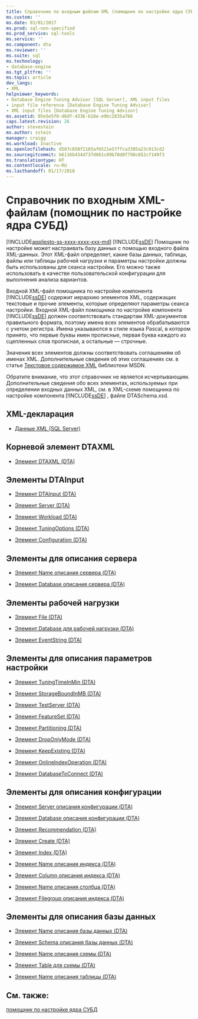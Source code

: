 ```yaml
---
title: Справочник по входным файлам XML (помощник по настройке ядра СУБД) | Документы Майкрософт
ms.custom: ''
ms.date: 03/01/2017
ms.prod: sql-non-specified
ms.prod_service: sql-tools
ms.service: ''
ms.component: dta
ms.reviewer: ''
ms.suite: sql
ms.technology:
- database-engine
ms.tgt_pltfrm: ''
ms.topic: article
dev_langs:
- XML
helpviewer_keywords:
- Database Engine Tuning Advisor [SQL Server], XML input files
- input file reference [Database Engine Tuning Advisor]
- XML input files [Database Engine Tuning Advisor]
ms.assetid: 05e5e5f0-d6df-4336-b18e-e9bc2835a766
caps.latest.revision: 26
author: stevestein
ms.author: sstein
manager: craigg
ms.workload: Inactive
ms.openlocfilehash: d507c858f2103af6521e57ffca3385a23c913cd2
ms.sourcegitcommit: b6116b434d737d661c09b78d0f798c652cf149f3
ms.translationtype: HT
ms.contentlocale: ru-RU
ms.lasthandoff: 01/17/2018
---
```

# <a name="xml-input-file-reference-database-engine-tuning-advisor"></a>Справочник по входным XML-файлам (помощник по настройке ядра СУБД)
[!INCLUDE[appliesto-ss-xxxx-xxxx-xxx-md](../../includes/appliesto-ss-xxxx-xxxx-xxx-md.md)] [!INCLUDE[ssDE](../../includes/ssde-md.md)] Помощник по настройке может настраивать базу данных с помощью входного файла XML-данных. Этот XML-файл определяет, какие базы данных, таблицы, файлы или таблицы рабочей нагрузки и параметры настройки должны быть использованы для сеанса настройки. Его можно также использовать в качестве пользовательской конфигурации для выполнения анализа вариантов.  
  
 Входной XML-файл помощника по настройке компонента [!INCLUDE[ssDE](../../includes/ssde-md.md)] содержит иерархию элементов XML, содержащих текстовые и прочие элементы, которые определяют параметры сеанса настройки. Входной XML-файл помощника по настройке компонента [!INCLUDE[ssDE](../../includes/ssde-md.md)] должен соответствовать стандартам XML-документов правильного формата, поэтому имена всех элементов обрабатываются с учетом регистра. Имена указываются в стиле языка Pascal, в котором принято, что первые буквы имен прописные, первая буква каждого из сцепленных слов прописная, а остальные — строчные.  
  
 Значения всех элементов должны соответствовать соглашениям об именах XML. Дополнительные сведения об этих соглашениях см. в статье [Текстовое содержимое XML](http://go.microsoft.com/fwlink/?LinkId=7614) библиотеки MSDN.  
  
 Обратите внимание, что этот справочник не является исчерпывающим. Дополнительные сведения обо всех элементах, используемых при определении входных данных XML, см. в XML-схеме помощника по настройке компонента [!INCLUDE[ssDE](../../includes/ssde-md.md)] , файле DTASchema.xsd.  
  
## <a name="xml-declaration"></a>XML-декларация  
  
-   [Данные XML (SQL Server)](../../relational-databases/xml/xml-data-sql-server.md)  
  
## <a name="dtaxml-root-element"></a>Корневой элемент DTAXML  
  
-   [Элемент DTAXML (DTA)](../../tools/dta/dtaxml-element-dta.md)  
  
## <a name="dtainput-elements"></a>Элементы DTAInput  
  
-   [Элемент DTAInput (DTA)](../../tools/dta/dtainput-element-dta.md)  
  
-   [Элемент Server (DTA)](../../tools/dta/server-element-dta.md)  
  
-   [Элемент Workload (DTA)](../../tools/dta/workload-element-dta.md)  
  
-   [Элемент TuningOptions (DTA)](../../tools/dta/tuningoptions-element-dta.md)  
  
-   [Элемент Configuration (DTA)](../../tools/dta/configuration-element-dta.md)  
  
## <a name="server-elements"></a>Элементы для описания сервера  
  
-   [Элемент Name описания сервера (DTA)](../../tools/dta/name-element-for-server-dta.md)  
  
-   [Элемент Database описания сервера (DTA)](../../tools/dta/database-element-for-server-dta.md)  
  
## <a name="workload-elements"></a>Элементы рабочей нагрузки  
  
-   [Элемент File (DTA)](../../tools/dta/file-element-dta.md)  
  
-   [Элемент Database для рабочей нагрузки (DTA)](../../tools/dta/database-element-for-workload-dta.md)  
  
-   [Элемент EventString (DTA)](../../tools/dta/eventstring-element-dta.md)  
  
## <a name="tuning-options-elements"></a>Элементы для описания параметров настройки  
  
-   [Элемент TuningTimeInMin (DTA)](../../tools/dta/tuningtimeinmin-element-dta.md)  
  
-   [Элемент StorageBoundInMB (DTA)](../../tools/dta/storageboundinmb-element-dta.md)  
  
-   [Элемент TestServer (DTA)](../../tools/dta/testserver-element-dta.md)  
  
-   [Элемент FeatureSet (DTA)](../../tools/dta/featureset-element-dta.md)  
  
-   [Элемент Partitioning (DTA)](../../tools/dta/partitioning-element-dta.md)  
  
-   [Элемент DropOnlyMode (DTA)](../../tools/dta/droponlymode-element-dta.md)  
  
-   [Элемент KeepExisting (DTA)](../../tools/dta/keepexisting-element-dta.md)  
  
-   [Элемент OnlineIndexOperation (DTA)](../../tools/dta/onlineindexoperation-element-dta.md)  
  
-   [Элемент DatabaseToConnect (DTA)](../../tools/dta/databasetoconnect-element-dta.md)  
  
## <a name="configuration-elements"></a>Элементы для описания конфигурации  
  
-   [Элемент Server описания конфигурации (DTA)](../../tools/dta/server-element-for-configuration-dta.md)  
  
-   [Элемент Database описания конфигурации (DTA)](../../tools/dta/database-element-for-configuration-dta.md)  
  
-   [Элемент Recommendation (DTA)](../../tools/dta/recommendation-element-dta.md)  
  
-   [Элемент Create (DTA)](../../tools/dta/create-element-dta.md)  
  
-   [Элемент Index (DTA)](../../tools/dta/index-element-dta.md)  
  
-   [Элемент Name описания индекса (DTA)](../../tools/dta/name-element-for-index-dta.md)  
  
-   [Элемент Column описания индекса (DTA)](../../tools/dta/column-element-for-index-dta.md)  
  
-   [Элемент Name описания столбца (DTA)](../../tools/dta/name-element-for-column-dta.md)  
  
-   [Элемент Filegroup описания индекса (DTA)](../../tools/dta/filegroup-element-for-index-dta.md)  
  
## <a name="database-elements"></a>Элементы для описания базы данных  
  
-   [Элемент Name описания базы данных (DTA)](../../tools/dta/name-element-for-database-dta.md)  
  
-   [Элемент Schema описания базы данных (DTA)](../../tools/dta/schema-element-for-database-dta.md)  
  
-   [Элемент Name описания схемы (DTA)](../../tools/dta/name-element-for-schema-dta.md)  
  
-   [Элемент Table для схемы (DTA)](../../tools/dta/table-element-for-schema-dta.md)  
  
-   [Элемент Name описания таблицы (DTA)](../../tools/dta/name-element-for-table-dta.md)  
  
## <a name="see-also"></a>См. также:  
 [помощник по настройке ядра СУБД](../../relational-databases/performance/database-engine-tuning-advisor.md)  
  
  
